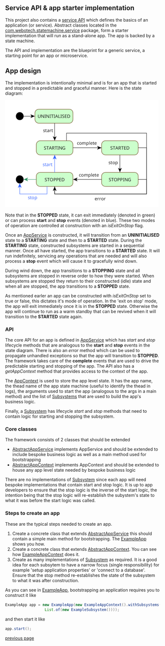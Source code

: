 ## Service API & app starter implementation

This project also contains a
[service API](../src/main/java/com/webotech/statemachine/service/api/AppService.java) which defines
the basics of an application (or service). Abstract classes located in the
[com.webotech.statemachine.service](../src/main/java/com/webotech/statemachine/service) package,
form a starter implementation that will run as a stand-alone app. The app is backed by a state
machine.

The API and implementation are the blueprint for a generic service, a starting point for an app or
microservice.

## App design

The implementation is intentionally minimal and is for an app that is started and stopped in a
predictable and graceful manner. Here is the state diagram:

![](media/State_diagram_4.png)

Note that in the **STOPPED** state, it can exit immediately (denoted in green) or can process
**start** and **stop** events (denoted in blue). These two modes of operation are controlled at
construction with an _isExitOnStop_ flag.

Once an [AppService](../src/main/java/com/webotech/statemachine/service/api/AppService.java) is
constructed, it will transition from an **UNINITIALISED** state to a **STARTING** state and then to
a **STARTED** state. During the **STARTING** state, constructed subsystems are started in a
sequential manner. Once all have started, the app transitions to a **STARTED** state. It will run
indefinitely, servicing any operations that are needed and will also process a **stop** event which
will cause it to gracefully wind down.

During wind down, the app transitions to a **STOPPING** state and all subsystems are stopped in
reverse order to how they were started. When subsystems are stopped they return to their constructed
(idle) state and when all are stopped, the app transitions to a **STOPPED** state.

As mentioned earler an app can be constructed with _isExitOnStop_ set to true or false, this
dictates it's mode of operation. In the 'exit on stop' mode, the app will exit immediately once it
is in the **STOPPED** state. Otherwise the app will continue to run as a warm standby that can be
revived when it will transition to the **STARTED** state again.

### API

The core API for an app is defined in
[AppService](../src/main/java/com/webotech/statemachine/service/api/AppService.java) which has
_start_ and _stop_ lifecycle methods that are analogous to the **start** and **stop** events in the
state diagram. There is also an _error_ method which can be used to propagate unhandled exceptions
so that the app will transition to **STOPPED**. The framework takes care of the **complete** events
that are used to drive the predictable starting and stopping of the app. The API also has a
_getAppContext_ method that provides access to the context of the app.

The [AppContext](../src/main/java/com/webotech/statemachine/service/api/AppContext.java) is used to
store the app level state. It has the app name, the thead name of the app state machine (useful to
identify the thead in logs), the arguments used to start the app (analogous to the args in a main
method) and the list of
[Subsystems](../src/main/java/com/webotech/statemachine/service/api/Subsystem.java) that are used to
build the app's business logic.

Finally, a [Subsystem](../src/main/java/com/webotech/statemachine/service/api/Subsystem.java) has
lifecycle _start_ and _stop_ methods that need to contain logic for starting and stopping the
subsystem.

### Core classes

The framework consists of 2 classes that should be extended

- [AbstractAppService](../src/main/java/com/webotech/statemachine/service/AbstractAppService.java)
  implements AppService and should be extended to include bespoke business logic as well as a main
  method used for bootstrapping
- [AbstractAppContext](../src/main/java/com/webotech/statemachine/service/AbstractAppContext.java)
  implements AppContext and should be extended to house any app level state needed by bespoke
  business logic

There are no implementations
of [Subsystem](../src/main/java/com/webotech/statemachine/service/api/Subsystem.java) since each app
will need bespoke implementations that contain start and stop logic. It is up to app developers to
ensure that the stop logic is the inverse of the start logic, the intention being that the stop
logic will re-establish the subystem's state to what it was before the start logic was called.

### Steps to create an app

These are the typical steps needed to create an app.

1. Create a concrete class that
   extends [AbstractAppService](../src/main/java/com/webotech/statemachine/service/AbstractAppService.java)
   this should contain a simple main method for bootstrapping.
   The [ExampleApp](../src/test/java/com/webotech/statemachine/service/ExampleApp.java) shows you
   how.
2. Create a concrete class that
   extends [AbstractAppContext](../src/main/java/com/webotech/statemachine/service/AbstractAppContext.java).
   You can see
   how [ExampleAppContext](../src/test/java/com/webotech/statemachine/service/ExampleAppContext.java)
   does it.
3. Create as many implementations
   of [Subsystem](../src/main/java/com/webotech/statemachine/service/api/Subsystem.java) as
   required. It is a good idea for each subsytem to have a narrow focus (single responsibility) for
   example 'setup application properties' or 'connect to a database'. Ensure that the stop method
   re-establishes the state of the subsystem to what it was after construction.

As you can see in [ExampleApp](../src/test/java/com/webotech/statemachine/service/ExampleApp.java),
bootstrapping an application requires you to construct it like

```java
ExampleApp app = new ExampleApp(new ExampleAppContext().withSubsystems(
                  List.of(new ExampleSubsystem())));
```

and then start it like

```java
app.start();
```

[previous page](07-tracking.md)
